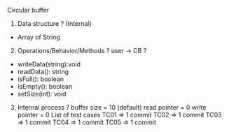 Circular buffer
1. Data structure ? (Internal)
* Array of String
2. Operations/Behavior/Methods ? user -> CB ?
* writeData(string):void
* readData(): string
* isFull(): boolean
* isEmpty(): boolean
* setSize(int): void

3. Internal process ?
buffer size = 10 (default)
read pointer = 0
write pointer = 0
List of test cases
TC01 => 1 commit
TC02 => 1 commit
TC03 => 1 commit
TC04 => 1 commit
TC05 => 1 commit
